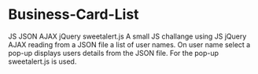 # Business-Card-List
JS JSON AJAX jQuery sweetalert.js
A small JS challange using JS jQuery AJAX reading from a JSON file a list of user names.
On user name select a pop-up displays users details from the JSON file.
For the pop-up sweetalert.js is used.
